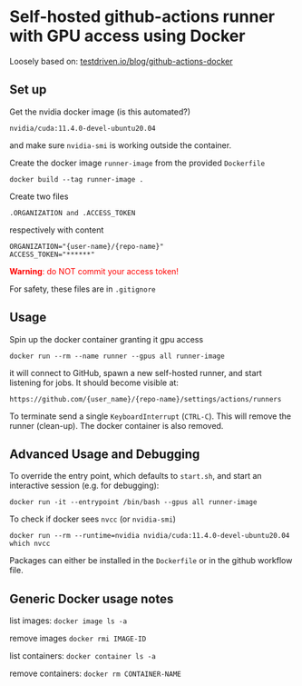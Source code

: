 # Self-hosted github-actions runner with GPU access using Docker

Loosely based on: [testdriven.io/blog/github-actions-docker](https://testdriven.io/blog/github-actions-docker/)

## Set up

Get the nvidia docker image (is this automated?)
```
nvidia/cuda:11.4.0-devel-ubuntu20.04
```
and make sure `nvidia-smi` is working outside the container.

Create the docker image `runner-image` from the provided `Dockerfile`
```
docker build --tag runner-image .
```

Create two files
```
.ORGANIZATION and .ACCESS_TOKEN
```
respectively with content
```
ORGANIZATION="{user-name}/{repo-name}"
ACCESS_TOKEN="******"
```

<span style="color:red">**Warning**: do NOT commit your access token! </span>

For safety, these files are in `.gitignore`


## Usage

Spin up the docker container granting it gpu access
```
docker run --rm --name runner --gpus all runner-image
```

it will connect to GitHub, spawn a new self-hosted runner, and start listening for jobs. It should become visible at:
```
https://github.com/{user_name}/{repo-name}/settings/actions/runners
```

To terminate send a single `KeyboardInterrupt` (`CTRL-C`). This will remove the runner (clean-up). The docker container is also removed.

## Advanced Usage and Debugging

To override the entry point, which defaults to `start.sh`, and start an interactive session (e.g. for debugging):
```
docker run -it --entrypoint /bin/bash --gpus all runner-image
```

To check if docker sees `nvcc` (or `nvidia-smi`)
```
docker run --rm --runtime=nvidia nvidia/cuda:11.4.0-devel-ubuntu20.04 which nvcc
```

Packages can either be installed in the `Dockerfile` or in the github workflow file.

## Generic Docker usage notes

list images:
`docker image ls -a`

remove images
`docker rmi IMAGE-ID`

list containers:
`docker container ls -a`

remove containers:
`docker rm CONTAINER-NAME`